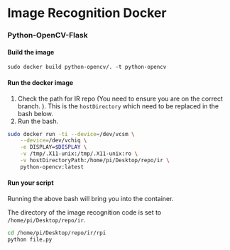 # Image Recognition Docker

### Python-OpenCV-Flask

#### Build the image

`sudo docker build python-opencv/. -t python-opencv`

#### Run the docker image

1. Check the path for IR repo (You need to ensure you are on the correct branch. ). This is the `hostDirectory` which need to be replaced in the bash below.
2. Run the bash.
```bash
sudo docker run -ti --device=/dev/vcsm \
    --device=/dev/vchiq \
    -e DISPLAY=$DISPLAY \
    -v /tmp/.X11-unix:/tmp/.X11-unix:ro \
    -v hostDirectoryPath:/home/pi/Desktop/repo/ir \
    python-opencv:latest

```

#### Run your script
Running the above bash will bring you into the container. 

The directory of the image recognition code is set to `/home/pi/Desktop/repo/ir`.


```bash
cd /home/pi/Desktop/repo/ir/rpi
python file.py
```



